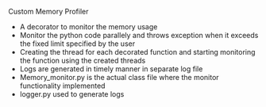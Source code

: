 Custom Memory Profiler

* A decorator to monitor the memory usage
* Monitor the python code parallely and throws exception when it exceeds the fixed limit specified by the user
* Creating the thread for each decorated function and starting monitoring the function using the created threads
* Logs are generated in timely manner in separate log file
* Memory_monitor.py is the actual class file where the monitor functionality implemented
* logger.py used to generate logs
